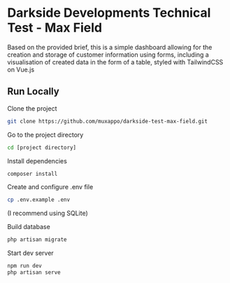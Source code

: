 # Darkside Developments Technical Test - Max Field

Based on the provided brief, this is a simple dashboard allowing for the creation and storage of customer information using forms, including a visualisation of created data in the form of a table, styled with TailwindCSS on Vue.js


## Run Locally

Clone the project

```bash
git clone https://github.com/muxappo/darkside-test-max-field.git
```

Go to the project directory

```bash
cd [project directory]
```

Install dependencies

```bash
composer install
```

Create and configure .env file
```bash
cp .env.example .env
```
(I recommend using SQLite)

Build database

```bash
php artisan migrate
```

Start dev server

```bash
npm run dev
php artisan serve
```
